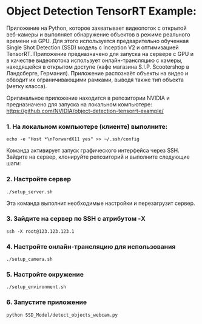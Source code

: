 # Object Detection TensorRT Example: 
Приложение на Python, которое захватывает видеопоток с открытой веб-камеры и выполняет обнаружение объектов в режиме реального времени на GPU. Для этого используется предварительно обученная Single Shot Detection (SSD) модель с Inception V2 и оптимизацией TensorRT. Приложение предназначено для запуска на сервере с GPU и в качестве видеопотока использует онлайн-трансляцию с камеры, находящейся в открытом доступе (кафе магазина S.I.P. Scootershop в Ландсберге, Германия). Приложение распознаёт объекты на видео и обводит их ограничивающими рамками, выводя также тип объекта (метку класса).

Оригинальное приложение находится в репозитории NVIDIA и предназначено для запуска на локальном компьютере:
https://github.com/NVIDIA/object-detection-tensorrt-example/
### 1. На локальном компьютере (клиенте) выполните:
```
echo -e "Host *\nForwardX11 yes" >> ~/.ssh/config
```
Команда активирует запуск графического интерфейса через SSH.
Зайдите на сервер, клонируйте репозиторий и выполните следующие шаги:
### 2. Настройте сервер
```
./setup_server.sh
```
Эта команда выполнит необходимые настройки и перезагрузит сервер.

### 3. Зайдите на сервер по SSH с атрибутом -X
```
ssh -X root@123.123.123.1
```
### 4. Настройте онлайн-трансляцию для использования
```
./setup_camera.sh
```
### 5. Настройте окружение
```
./setup_environment.sh
```


### 6. Запустите приложение

```
python SSD_Model/detect_objects_webcam.py 
```
